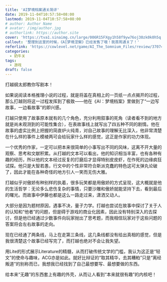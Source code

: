 ```yaml
---
title: 'AI梦境档案通关简评'
date: 2019-11-04T10:57:58+08:00
lastmod: 2019-11-04T10:57:58+08:00
# author: Author Name
# avatar: /img/author.jpg
# authorlink: https://author.site
cover: 'https://tva1.sinaimg.cn/large/006R15FXgy1h58f9yw76oj30zk0k0h5q.jpg'
callout: '整理到这里的时候，《AI梦境涅槃》已经发售了哦！我首周通关了！'
referlink: 'https://cowlevel.net/game/AI_The_Somnium_Files/review/3707438'
categories:
  - 奶牛关
tags:
  - 游戏
draft: false
---
```


打越纲太郎教你写剧本！

<!--more-->

如果说阅读本格推理小说的过程，就是将盖在真相上的一页纸一点点揭开的过程，那么打越则将这一过程发挥到了极致——他在《AI：梦境档案》里做到了“一边写故事，一边看故事”的即兴感。

打越只使用了故事原本就有的几个角色，充分利用叙事的死角（读者看不到的地方就是尚未观测到的可能性集合），在表故事线上就写出了四五种不同的剧情。他在故事的虚实比例上把握的简直炉火纯青，对自己故事的理解无比深入，他非常清楚在什么样的事件上模棱两可会给玩家什么样的感觉，这正是作家的功力体现。

一个优秀的作家，一定可以把本来很简单的小事写出不同的风味，这离不开大量的观察、思考和文献积累。从打越的文本可以看出，他的知识相当丰富，也有各种有趣的经历，所以他的文本经过反复的打磨后才显得特别皮皮虾，在作死的边缘疯狂试探。他只是大智若愚，行文中的个性非常符合斯派克蠢的特色这可太弹丸论破了，因此才能在各种奇怪的地方引人一笑而无伤大雅。

打越似乎对傲娇有种别样的执着，很多玩笑都是用傲娇的方式呈现，这大概就是他的生活哲学：无论多么悲伤复杂的事情，只要沙雕和傲娇就能坚持下去，看到最后的曙光。而故事中伊藤也都是这么一路走过来，潇洒又动人。

大部分是因为题材原因，遇事不决，量子力学。打越也尝试在故事中探讨了关于人的认知和“他者”的问题，但是碍于游戏的商业化因素，因此没有特别深入的去探讨，但是他已经通过少数事件向玩家抛出了思考题，而我相信玩家对于这些问题的答案将会左右故事的走向。

现在已经通了两条线，马上在走第三条线，这几条线都没有给出真相的感觉，但是我很清楚这个故事已经写完了，而打越也绝对不会让我失望。

用Lite的形式展示Literature的精髓，从而打破传统文学的门槛，我认为这正是“轻文”的使命与趣味，ACG亦是如此。就好比辩证的“取其精华，去其糟粕”只是“离经叛道”的别称而已，我想我已经找到了自己最想要写、最想要做的东西。

给本来“无趣”的东西套上有趣的外壳，从而让人看到“本来就很有趣”的内核吧！